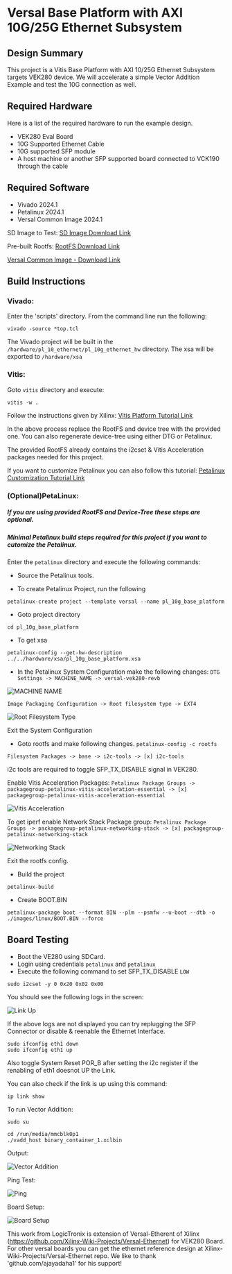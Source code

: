 # Versal Base Platform with AXI 10G/25G Ethernet Subsystem

## Design Summary
This project is a Vitis Base Platform with AXI 10/25G Ethernet Subsystem targets VEK280 device. We will accelerate a simple Vector Addition Example and test the 10G connection as well.

## Required Hardware

Here is a list of the required hardware to run the example design.
- VEK280 Eval Board
- 10G Supported Ethernet Cable
- 10G supported SFP module
- A host machine or another SFP supported board connected to VCK190 through the cable

## Required Software
- Vivado 2024.1
- Petalinux 2024.1
- Versal Common Image 2024.1

SD Image to Test: [SD Image Download Link]()

Pre-built Rootfs: [RootFS Download Link]()

[Versal Common Image - Download Link](https://www.xilinx.com/support/download/index.html/content/xilinx/en/downloadNav/embedded-design-tools.html)

## Build Instructions

### Vivado:

Enter the 'scripts' directory. From the command line run the following:

```
vivado -source *top.tcl
```

The Vivado project will be built in the `/hardware/pl_10_ethernet/pl_10g_ethernet_hw` directory.
The xsa will be exported to `/hardware/xsa` 

### Vitis:

Goto `vitis` directory and execute:
```
vitis -w .
```

Follow the instructions given by Xilinx: [Vitis Platform Tutorial Link](https://github.com/Xilinx/Vitis-Tutorials/blob/2024.1/Vitis_Platform_Creation/Design_Tutorials/03_Edge_VCK190/step2.md)

In the above process replace the RootFS and device tree with the provided one.
You can also regenerate device-tree using either DTG or Petalinux.

The provided RootFS already contains the i2cset & Vitis Acceleration packages needed for this project. 

If you want to customize Petalinux you can also follow this tutorial: [Petalinux Customization Tutorial Link](https://github.com/Xilinx/Vitis-Tutorials/blob/2024.1/Vitis_Platform_Creation/Feature_Tutorials/02_petalinux_customization/README.md)


### (Optional)PetaLinux:
##### If you are using provided RootFS and Device-Tree these steps are optional.
##### Minimal Petalinux build steps required for this project if you want to cutomize the Petalinux.

Enter the `petalinux` directory and execute the following commands:

- Source the Petalinux tools.

- To create Petalinux Project, run the following
```
petalinux-create project --template versal --name pl_10g_base_platform
```


- Goto project directory
```
cd pl_10g_base_platform
```

- To get xsa 
```
petalinux-config --get-hw-description ../../hardware/xsa/pl_10g_base_platform.xsa
```

- In the Petalinux System Configuration make the following changes:
`DTG Settings -> MACHINE_NAME -> versal-vek280-revb`

![MACHINE NAME](./images/machine_name.png)

`Image Packaging Configuration -> Root filesystem type -> EXT4`

![Root Filesystem Type](./images/rootfs_type.png)

Exit the System Configuration

- Goto rootfs and make following changes.
`petalinux-config -c rootfs`

`Filesystem Packages -> base -> i2c-tools -> [x] i2c-tools`

i2c tools are required to toggle SFP_TX_DISABLE signal in VEK280.

Enable Vitis Acceleration Packages:
`Petalinux Package Groups -> packagegroup-petalinux-vitis-acceleration-essential -> [x] packagegroup-petalinux-vitis-acceleration-essential`

![Vitis Acceleration](./images/vitis_acceleration.png)


To get iperf enable Network Stack Package group:
`Petalinux Package Groups -> packagegroup-petalinux-networking-stack -> [x] packagegroup-petalinux-networking-stack`

![Networking Stack](./images/network_stack.png)


Exit the rootfs config.

- Build the project
```
petalinux-build
```

- Create BOOT.BIN
```
petalinux-package boot --format BIN --plm --psmfw --u-boot --dtb -o ./images/linux/BOOT.BIN --force
```

## Board Testing

- Boot the VE280 using SDCard.
- Login using credentials `petalinux` and `petalinux`
- Execute the following command to set SFP_TX_DISABLE `LOW`
```
sudo i2cset -y 0 0x20 0x02 0x00
```

You should see the following logs in the screen:

![Link Up](./images/link_up.png)

If the above logs are not displayed you can try replugging the SFP Connector or disable & reenable the Ethernet Interface.
```
sudo ifconfig eth1 down
sudo ifconfig eth1 up
```
Also toggle System Reset POR_B after setting the i2c register if the renabling of eth1 doesnot UP the Link.

You can also check if the link is up using this command:
```
ip link show
```

To run Vector Addition:

```
sudo su
```
```
cd /run/media/mmcblk0p1
./vadd_host binary_container_1.xclbin
```

Output:

![Vector Addition](./images/vector_addition.png)


Ping Test:

![Ping](./images/ping.png)

Board Setup:

![Board Setup](./images/board_setup.jpg)


This work from LogicTronix is extension of Versal-Etherent of Xilinx (https://github.com/Xilinx-Wiki-Projects/Versal-Ethernet) for VEK280 Board. For other versal boards you can get the ethernet reference design at  Xilinx-Wiki-Projects/Versal-Ethernet repo.
We like to thank 'github.com/ajayadaha1' for his support!